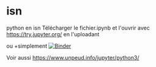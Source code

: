 # isn
python en isn
Télécharger le fichier.ipynb
et l'ouvrir avec https://try.jupyter.org/ en l'uploadant

ou +simplement [![Binder](http://mybinder.org/badge.svg)](http://mybinder.org:/repo/matchre/isn)

Voir aussi https://www.unpeud.info/jupyter/python3/
